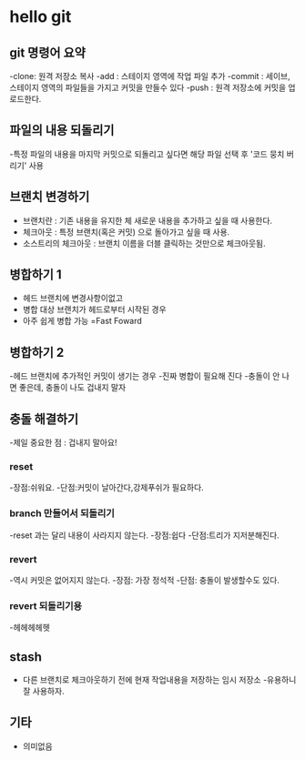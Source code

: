 # hello git

## git 명령어 요약

-clone: 원격 저장소 복사
-add : 스테이지 영역에 작업 파일 추가
-commit : 세이브, 스테이지 영역의 파일들을 가지고 커밋을 만들수 있다
-push : 원격 저장소에 커밋을 업로드한다.

## 파일의 내용 되돌리기

-특정 파일의 내용을 마지막 커밋으로 되돌리고 싶다면 해당 파일 선택 후 '코드 뭉치 버리기' 사용


## 브랜치 변경하기

- 브랜치란 : 기존 내용을 유지한 체 새로운 내용을 추가하고 싶을 때 사용한다.
- 체크아웃 : 특정 브랜치(혹은 커밋) 으로 돌아가고 싶을 때 사용.
- 소스트리의 체크아웃 : 브랜치 이름을 더블 클릭하는 것만으로 체크아웃됨.


## 병합하기 1

- 헤드 브랜치에 변경사항이없고
- 병합 대상 브랜치가 헤드로부터 시작된 경우
- 아주 쉽게 병합 가능 =Fast Foward


## 병합하기 2

-헤드 브랜치에 추가적인 커밋이 생기는 경우
-진짜 병합이 필요해 진다
-충돌이 안 나면 좋은데, 충돌이 나도 겁내지 말자

## 충돌 해결하기

-제일 중요한 점 : 겁내지 말아요!

### reset

-장점:쉬워요.
-단점:커밋이 날아간다,강제푸쉬가 필요하다.

### branch 만들어서 되돌리기

-reset 과는 달리 내용이 사라지지 않는다.
-장점:쉽다
-단점:트리가 지저분해진다.


### revert

-역시 커밋은 없어지지 않는다.
-장점: 가장 정석적
-단점: 충돌이 발생할수도 있다.

### revert 되돌리기용

-헤헤헤헤헷 


## stash 

- 다른 브랜치로 체크아웃하기 전에 현재 작업내용을 저장하는 임시 저장소
-유용하니 잘 사용하자.

## 기타

- 의미없음
